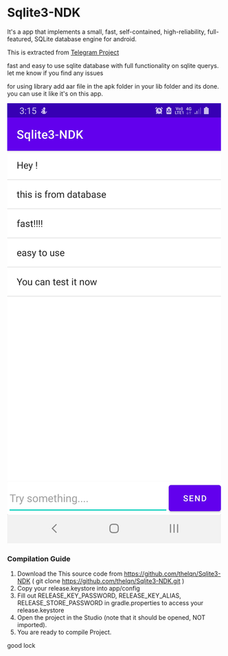 # Sqlite3-NDK

It's a app that implements a small, fast, self-contained, high-reliability, full-featured, SQLite database engine for android.

This is extracted from [Telegram Project](https://github.com/DrKLO/Telegram)

fast and easy to use sqlite database with full functionality on sqlite querys.
let me know if you find any issues

for using library add aar file in the apk folder in your lib folder and its done.
you can use it like it's on this app.

![Sqlite3-NDK](https://github.com/thelqn/Sqlite3-NDK/blob/master/ScreenShot/Screenshot_Sqlite3-NDK.jpg)

### Compilation Guide

1. Download the This source code from https://github.com/thelqn/Sqlite3-NDK ( git clone https://github.com/thelqn/Sqlite3-NDK.git )
2. Copy your release.keystore into app/config
3. Fill out RELEASE_KEY_PASSWORD, RELEASE_KEY_ALIAS, RELEASE_STORE_PASSWORD in gradle.properties to access your  release.keystore
4. Open the project in the Studio (note that it should be opened, NOT imported).
5. You are ready to compile Project.

good lock
